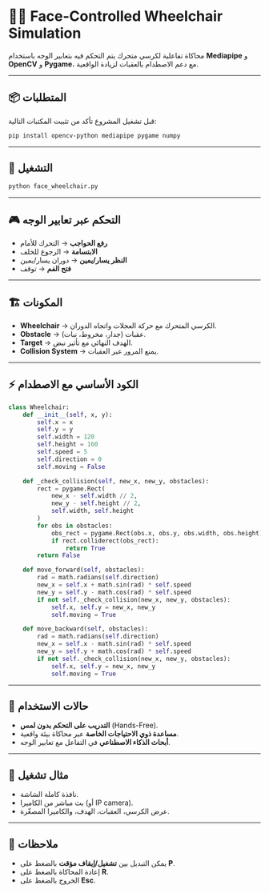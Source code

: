 # 🧑‍🦽 Face-Controlled Wheelchair Simulation

محاكاة تفاعلية لكرسي متحرك يتم التحكم فيه بتعابير الوجه باستخدام **Mediapipe** و **OpenCV** و **Pygame**، مع دعم الاصطدام بالعقبات لزيادة الواقعية.

---

## 📦 المتطلبات

قبل تشغيل المشروع تأكد من تثبيت المكتبات التالية:

```bash
pip install opencv-python mediapipe pygame numpy
```

---

## 🚀 التشغيل

```bash
python face_wheelchair.py
```

---

## 🎮 التحكم عبر تعابير الوجه

* **رفع الحواجب** → التحرك للأمام
* **الابتسامة** → الرجوع للخلف
* **النظر يسار/يمين** → دوران يسار/يمين
* **فتح الفم** → توقف

---

## 🏗 المكونات

* **Wheelchair** → الكرسي المتحرك مع حركة العجلات واتجاه الدوران.
* **Obstacle** → عقبات (جدار، مخروط، نبات).
* **Target** → الهدف النهائي مع تأثير نبض.
* **Collision System** → يمنع المرور عبر العقبات.

---

## ⚡️ الكود الأساسي مع الاصطدام

```python
class Wheelchair:
    def __init__(self, x, y):
        self.x = x
        self.y = y
        self.width = 120
        self.height = 160
        self.speed = 5
        self.direction = 0
        self.moving = False

    def _check_collision(self, new_x, new_y, obstacles):
        rect = pygame.Rect(
            new_x - self.width // 2, 
            new_y - self.height // 2,
            self.width, self.height
        )
        for obs in obstacles:
            obs_rect = pygame.Rect(obs.x, obs.y, obs.width, obs.height)
            if rect.colliderect(obs_rect):
                return True
        return False

    def move_forward(self, obstacles):
        rad = math.radians(self.direction)
        new_x = self.x + math.sin(rad) * self.speed
        new_y = self.y - math.cos(rad) * self.speed
        if not self._check_collision(new_x, new_y, obstacles):
            self.x, self.y = new_x, new_y
            self.moving = True

    def move_backward(self, obstacles):
        rad = math.radians(self.direction)
        new_x = self.x - math.sin(rad) * self.speed
        new_y = self.y + math.cos(rad) * self.speed
        if not self._check_collision(new_x, new_y, obstacles):
            self.x, self.y = new_x, new_y
            self.moving = True
```

---

## 🧪 حالات الاستخدام

* **التدريب على التحكم بدون لمس** (Hands-Free).
* **مساعدة ذوي الاحتياجات الخاصة** عبر محاكاة بيئة واقعية.
* **أبحاث الذكاء الاصطناعي** في التفاعل مع تعابير الوجه.

---

## 📸 مثال تشغيل

* نافذة كاملة الشاشة.
* بث مباشر من الكاميرا (أو IP camera).
* عرض الكرسي، العقبات، الهدف، والكاميرا المصغّرة.
---

## 📝 ملاحظات

* يمكن التبديل بين **تشغيل/إيقاف مؤقت** بالضغط على **P**.
* إعادة المحاكاة بالضغط على **R**.
* الخروج بالضغط على **Esc**.
